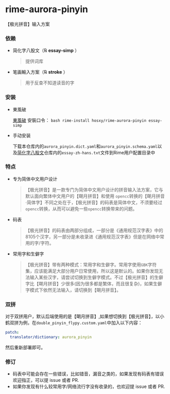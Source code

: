 # rime-aurora-pinyin

 【极光拼音】输入方案

### 依赖

+   简化字八股文（℞ **essay-simp** ）

    >   提供词库

+   笔画輸入方案（℞ **stroke** ）

    >   用于反查不知道读音的字

### 安装

+    東風破

     [東風破](https://github.com/rime/plum) 安裝口令： `bash rime-install hosxy/rime-aurora-pinyin essay-simp`

+   手动安装

    下载本仓库内的`aurora_pinyin.dict.yaml`和`aurora_pinyin.schema.yaml`以及[简化字八股文](https://github.com/rime/rime-essay-simp)仓库内的`essay-zh-hans.txt`文件到Rime用户配置目录中

### 特点

+ 专为简体中文用户设计

    >   【极光拼音】是一款专门为简体中文用户设计的拼音输入法方案，它与默认面向繁体中文用户的【朙月拼音】和使用 `opencc`转换的【朙月拼音·简体字】不同之处在于，【极光拼音】的码表是简体中文，不须要经过`opencc`转换，从而可以避免一些`opencc`转换带来的问题。

+ 码表

  >   【极光拼音】的码表由两部分组成，一部分是《通用规范汉字表》中的8105个汉字，另一部分是未收录进《通用规范汉字表》但是在网络中常用的字/字符。

+ 常用字和生僻字

  >   【极光拼音】带有两种模式：常用字和生僻字。常用字使用`GBK`字符集，应该能满足大部分用户日常使用，所以这是默认的。如果你发现无法输入某些汉字，请尝试切换到生僻字模式。不过【极光拼音】的生僻字比【朙月拼音】少很多(因为很多都是繁体，而且很复杂)，如果生僻字模式下依然无法输入，请切换到【朙月拼音】。

### 双拼
对于双拼用户，默认后端使用的是【朙月拼音】,如果想切换到【极光拼音】，以小鹤双拼为例，在`double_pinyin_flypy.custom.yaml`中加入以下内容：
```yaml
patch:
  translator/dictionary: aurora_pinyin
```
然后重新部署即可。

### 修订
+ 码表中可能会存在一些错误，比如错音，漏音之类的，如果发现有码表有错误欢迎指正，可以提 issue 或者 PR.
+ 如果你发现有什么较常用字/网络流行字没有收录的，也欢迎提 issue 或者 PR.
